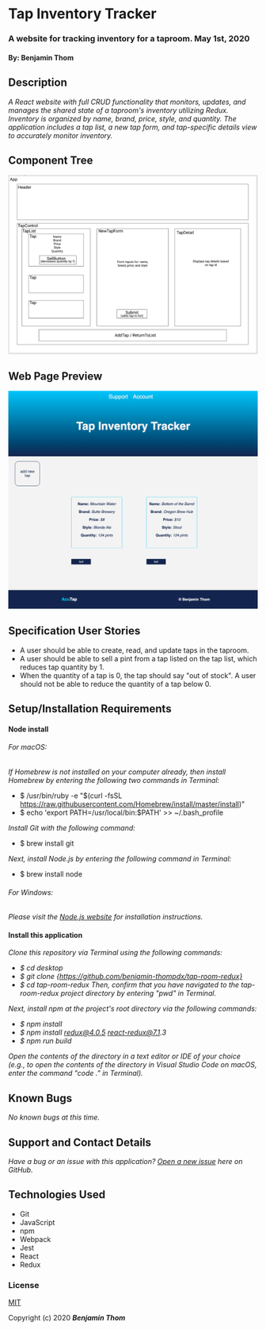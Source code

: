 # Tap Inventory Tracker

### A website for tracking inventory for a taproom. May 1st, 2020
#### By: Benjamin Thom

## Description

_A React website with full CRUD functionality that monitors, updates, and manages the shared state of a taproom's inventory utilizing Redux. Inventory is organized by name, brand, price, style, and quantity. The application includes a tap list, a new tap form, and tap-specific details view to accurately monitor inventory._

## Component Tree
![component tree](tap-room-redux-component-tree.png)

## Web Page Preview
![component tree](tap-room-redux-web-page.png)

## Specification User Stories
* A user should be able to create, read, and update taps in the taproom.
* A user should be able to sell a pint from a tap listed on the tap list, which reduces tap quantity by 1.
* When the quantity of a tap is 0, the tap should say "out of stock". A user should not be able to reduce the quantity of a tap below 0.

## Setup/Installation Requirements

#### Node install

###### For macOS:
_If Homebrew is not installed on your computer already, then install Homebrew by entering the following two commands in Terminal:_
* $ /usr/bin/ruby -e "$(curl -fsSL https://raw.githubusercontent.com/Homebrew/install/master/install)"
* $ echo 'export PATH=/usr/local/bin:$PATH' >> ~/.bash_profile

_Install Git with the following command:_
* $ brew install git

_Next, install Node.js by entering the following command in Terminal:_
* $ brew install node

###### For Windows:
_Please visit the [Node.js website](https://nodejs.org/en/download/) for installation instructions._

#### Install this application

_Clone this repository via Terminal using the following commands:_
* _$ cd desktop_
* _$ git clone {https://github.com/benjamin-thompdx/tap-room-redux}_
* _$ cd tap-room-redux_
_Then, confirm that you have navigated to the tap-room-redux project directory by entering "pwd" in Terminal._

_Next, install npm at the project's root directory via the following commands:_
* _$ npm install_
* _$ npm install redux@4.0.5 react-redux@7.1.3_
* _$ npm run build_

_Open the contents of the directory in a text editor or IDE of your choice (e.g., to open the contents of the directory in Visual Studio Code on macOS, enter the command "code ." in Terminal)._

## Known Bugs

_No known bugs at this time._

## Support and Contact Details

_Have a bug or an issue with this application? [Open a new issue](https://github.com/benjamin-thompdx/tap-room-redux/issues) here on GitHub._

## Technologies Used

* Git
* JavaScript
* npm
* Webpack
* Jest
* React
* Redux


### License

[MIT](https://choosealicense.com/licenses/mit/)

Copyright (c) 2020 **_Benjamin Thom_** 
